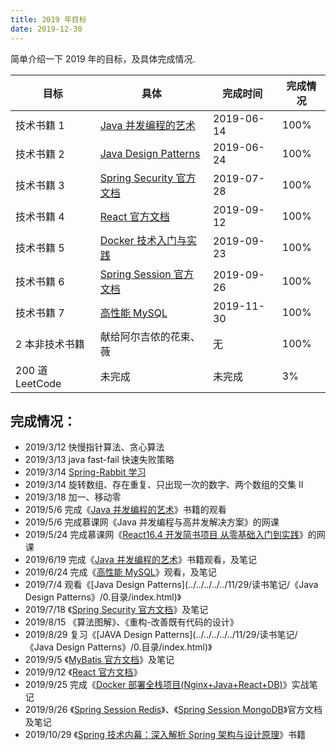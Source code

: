 ```yaml
---
title: 2019 年目标
date: 2019-12-30
---
```


简单介绍一下 2019 年的目标，及具体完成情况.

| 目标            | 具体                                                                                           | 完成时间   | 完成情况 |
| --------------- | ---------------------------------------------------------------------------------------------- | ---------- | -------- |
| 技术书籍 1      | [Java 并发编程的艺术](/2019/06/14/读书笔记/《Java并发编程的艺术》/0.0_目录/index.html)         | 2019-06-14 | 100%     |
| 技术书籍 2      | [Java Design Patterns](/2019/06/24/读书笔记/《JavaDesignPatterns》/0.目录/index.html)          | 2019-06-24 | 100%     |
| 技术书籍 3      | [Spring Security 官方文档](/2019/07/28/读书笔记/《SpringSecurity》/0.目录/index.html)          | 2019-07-28 | 100%     |
| 技术书籍 4      | [React 官方文档](/2019/09/12/读书笔记/《React》官方文档/0.目录/index.html)                     | 2019-09-12 | 100%     |
| 技术书籍 5      | [Docker 技术入门与实践](/2019/09/23/读书笔记/《Docker全栈项目部署》/0.全栈部署流程/index.html) | 2019-09-23 | 100%     |
| 技术书籍 6      | [Spring Session 官方文档](/2019/09/26/读书笔记/《SpringSession》/0.目录/index.html)            | 2019-09-26 | 100%     |
| 技术书籍 7      | [高性能 MySQL](/2019/11/30/读书笔记/《高性能MySQL》/0.目录/index.html)                         | 2019-11-30 | 100%     |
| 2 本非技术书籍  | 献给阿尔吉侬的花束、薇                                                                         | 无         | 100%     |
| 200 道 LeetCode | 未完成                                                                                         | 未完成     | 3%       |

<!-- more -->

## 完成情况：

- 2019/3/12 快慢指针算法、贪心算法
- 2019/3/13 java fast-fail 快速失败策略
- 2019/3/14 [Spring-Rabbit 学习](https://docs.spring.io/spring-amqp/docs/2.0.4.RELEASE/reference/html/resources.html)
- 2019/3/14 旋转数组、存在重复、只出现一次的数字、两个数组的交集 II
- 2019/3/18 加一、移动零
- 2019/5/6 完成《[Java 并发编程的艺术](../../../../../12/01/读书笔记/《Java并发编程的艺术》/0.目录/index.html)》书籍的观看
- 2019/5/6 完成慕课网《Java 并发编程与高并发解决方案》的网课
- 2019/5/24 完成慕课网《[React16.4 开发简书项目 从零基础入门到实践](../../../../../05/26/读书笔记/《React》简书慕课/0.目录/index.html)》的网课
- 2019/6/19 完成《[Java 并发编程的艺术](../../../../../12/01/读书笔记/《Java并发编程的艺术》/0.目录/index.html)》书籍观看，及笔记
- 2019/6/24 完成《[高性能 MySQL](../../../../../11/30/读书笔记/《高性能MySQL》/0.目录/index.html)》观看，及笔记
- 2019/7/4 观看《[Java Design Patterns](../../../../../11/29/读书笔记/《Java Design Patterns》/0.目录/index.html)》
- 2019/7/18 《[Spring Security 官方文档](../../../../../07/19/读书笔记/《SpringSecurity》/0.目录/index.html)》及笔记
- 2019/8/15 《算法图解》、《重构-改善既有代码的设计》
- 2019/8/29 复习《[JAVA Design Patterns](../../../../../11/29/读书笔记/《Java Design Patterns》/0.目录/index.html)》
- 2019/9/5 《[MyBatis 官方文档](../../../../../09/05/读书笔记/《Mybatis》/0_目录/index.html)》及笔记
- 2019/9/12 《[React 官方文档](../../../../../09/12/读书笔记/《React》官方文档/0_目录/index.html)》
- 2019/9/25 完成《[Docker 部署全栈项目(Nginx+Java+React+DB)](../../../../../09/23/读书笔记/《Docker全栈项目部署》/0.全栈部署流程/index.html)》实战笔记
- 2019/9/26 《[Spring Session Redis](../../../../../09/26/读书笔记/《SpringSession》/0_目录/index.html)》、《[Spring Session MongoDB](../../../../../09/26/读书笔记/《SpringSession》/0_目录/index.html)》官方文档及笔记
- 2019/10/29 《[Spring 技术内幕：深入解析 Spring 架构与设计原理]()》书籍
